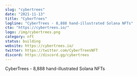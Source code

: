 ```yaml
---
slug: "cybertrees"
date: "2021-11-13"
title: "CyberTrees"
logline: "CyberTrees - 8,888 hand-illustrated Solana NFTs"
cta: "https://cybertrees.io/"
logo: /img/cybertrees.png
category: nft
status: building
website: https://cybertrees.io/
twitter: https://twitter.com/CyberTreesNFT
discord: https://discord.gg/cybertrees
---
```


CyberTrees - 8,888 hand-illustrated Solana NFTs
